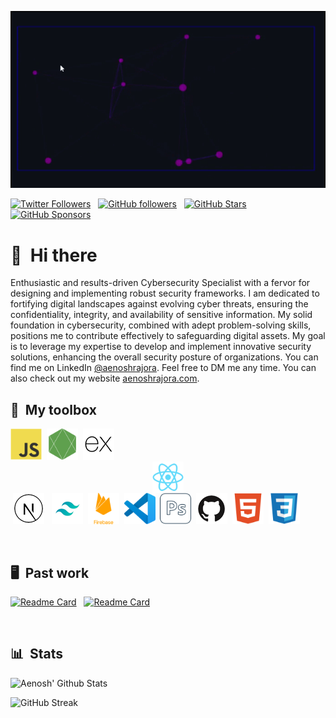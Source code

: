 ![Hey there, I'm Aenosh Rajora. I'm a penetration tester, a maker and infosec enthusiast. Check out my work](https://github.com/aenoshrajora/aenoshrajora/raw/master/header.gif)

[![Twitter Followers](https://img.shields.io/twitter/follow/aenoshr?color=0E7FC0&logo=twitter&style=for-the-badge&label=Twitter)](https://twitter.com/aenoshr) &nbsp; [![GitHub followers](https://img.shields.io/github/followers/aenoshrajora?logo=GitHub&style=for-the-badge)](https://github.com/aenoshrajora) &nbsp; [![GitHub Stars](https://img.shields.io/github/stars/aenoshrajora?logo=github&style=for-the-badge)](https://github.com/aenoshrajora) &nbsp; [![GitHub Sponsors](https://img.shields.io/github/sponsors/aenoshrajora?color=BF4B8A&logo=githubsponsors&style=for-the-badge&label=Sponsor%20on%20Github)](https://github.com/sponsors/aenoshrajora)

# 👋 &nbsp;Hi there

Enthusiastic and results-driven Cybersecurity Specialist with a fervor for designing and implementing robust security frameworks. I am dedicated to fortifying digital landscapes against evolving cyber threats, ensuring the confidentiality, integrity, and availability of sensitive information. My solid foundation in cybersecurity, combined with adept problem-solving skills, positions me to contribute effectively to safeguarding digital assets. My goal is to leverage my expertise to develop and implement innovative security solutions, enhancing the overall security posture of organizations. You can find me on LinkedIn [@aenoshrajora](https://linkedin.com/aenosh-rajora). Feel free to DM me any time. You can also check out my website [aenoshrajora.com](https://aenoshrajora.netlify.app).


## 🧰 &nbsp;My toolbox

<img  src="https://raw.githubusercontent.com/devicons/devicon/1119b9f84c0290e0f0b38982099a2bd027a48bf1/icons/javascript/javascript-original.svg" alt="JavaScript" width="50" height="50"/> &nbsp;<img  src="https://raw.githubusercontent.com/devicons/devicon/1119b9f84c0290e0f0b38982099a2bd027a48bf1/icons/nodejs/nodejs-plain.svg" alt="NodeJS" width="50" height="50"/> &nbsp;<img  src="https://github.com/aenoshrajora/aenoshrajora/raw/master/assets/ExpressJS.png" alt="ExpressJS"/> &nbsp; <img  src="https://raw.githubusercontent.com/devicons/devicon/1119b9f84c0290e0f0b38982099a2bd027a48bf1/icons/react/react-original.svg" alt="ReactJS" width="50" height="50" style="margin:0 auto; display:block;"/> &nbsp;<img  src="https://github.com/aenoshrajora/aenoshrajora/raw/master/assets/NextJS.png" alt="NextJS"/> &nbsp; <img  src="https://github.com/aenoshrajora/aenoshrajora/raw/master/assets/TailwindCSS.png" alt="TailwindCSS"/> &nbsp;<img src="https://raw.githubusercontent.com/devicons/devicon/1119b9f84c0290e0f0b38982099a2bd027a48bf1/icons/firebase/firebase-plain-wordmark.svg" alt="Firebase" width="50" height="50"/> &nbsp;<img  src="https://raw.githubusercontent.com/devicons/devicon/1119b9f84c0290e0f0b38982099a2bd027a48bf1/icons/vscode/vscode-original.svg" alt="VSCode" width="50" height="50"/> &nbsp;<img  src="https://raw.githubusercontent.com/devicons/devicon/1119b9f84c0290e0f0b38982099a2bd027a48bf1/icons/photoshop/photoshop-line.svg" alt="Photoshop" width="50" height="50"/> &nbsp;<img  src="https://github.com/aenoshrajora/aenoshrajora/raw/master/assets/Github.png" alt="Github"/> &nbsp;<img  src="https://raw.githubusercontent.com/devicons/devicon/1119b9f84c0290e0f0b38982099a2bd027a48bf1/icons/html5/html5-plain.svg" alt="HTML5" width="50" height="50"/> &nbsp;<img  src="https://raw.githubusercontent.com/devicons/devicon/1119b9f84c0290e0f0b38982099a2bd027a48bf1/icons/css3/css3-original.svg" alt="CSS3" width="50" height="50"/>

&nbsp;

## 🖥 &nbsp;Past work

[![Readme Card](https://github-readme-stats.vercel.app/api/pin/?username=aenoshrajora&repo=Hash-Vanquisher&bg_color=0d1116&title_color=ce09ec&text_color=a4aacb&icon_color=007ec6)](https://github.com/aenoshrajora/Hash-Vanquisher) &nbsp; [![Readme Card](https://github-readme-stats.vercel.app/api/pin/?username=aenoshrajora&repo=PyScanNet&bg_color=0d1116&title_color=ce09ec&text_color=a4aacb&icon_color=007ec6)](https://github.com/aenoshrajora/PyScanNet)

&nbsp;

## 📊 &nbsp;Stats

![Aenosh' Github Stats](https://github-readme-stats.vercel.app/api?username=aenoshrajora&hide=contribs,prs&show_icons=true&bg_color=0d1116&title_color=ce09ec&text_color=a4aacb&icon_color=007ec6)

![GitHub Streak](https://github-readme-streak-stats.herokuapp.com/?user=aenoshrajora&theme=dark&count_private=true&bg_color=0d1116&title_color=ce09ec&text_color=a4aacb&icon_color=007ec6)

